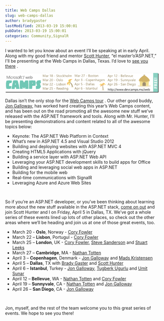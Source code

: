 ```yaml
---
title: Web Camps Dallas
slug: web-camps-dallas
author: bradygaster
lastModified: 2013-03-19 15:00:01
pubDate: 2013-03-19 15:00:01
categories: Community,SignalR
---
```


<p>I wanted to let you know about an event I&#x2019;ll be speaking at in early April. Along with my good friend and mentor
  <a href="https://twitter.com/coolcsh">Scott Hunter</a>, &#x201C;el master&#x2019;o&#x2019;ASP.NET,&#x201D; I&apos;ll be presenting at the Web Camps in Dallas, Texas. I&#x2019;d love to
  <a href="https://msevents.microsoft.com/cui/EventDetail.aspx?culture=en-US&amp;EventID=1032545560&amp;IO=06yEqLapadXeFGsLZgvN8A%3d%3d">see you there</a> . </p>
<p>
  <a href="/Media/Default/Windows-Live-Writer/Web-Camps-Dallas_6E5B/web-camps_2.png">
    <img alt="web-camps" src="media/web-camps_thumb.png">
  </a> 
</p>
<p>Dallas isn&#x2019;t the only stop for the
  <a href="http://www.devcamps.ms/web">Web Camps tour</a> . Our other good buddy,
  <a href="http://weblogs.asp.net/jgalloway/">Jon Galloway</a>, has worked hard creating this year&#x2019;s Web Camps content, and has been out on the road promoting all the awesome new stuff we&#x2019;ve released with the ASP.NET framework and tools. Along with Mr. Hunter, I&#x2019;ll be presenting demonstrations
  and content related to all of the awesome topics below:</p>
<ul>
  <li>Keynote: The ASP.NET Web Platform in Context
    </li><li>What&#x2019;s new in ASP.NET 4.5 and Visual Studio 2012
      </li><li>Building and deploying websites with ASP.NET MVC 4
        </li><li>Creating HTML5 Applications with jQuery
          </li><li>Building a service layer with ASP.NET Web API
            </li><li>Leveraging your ASP.NET development skills to build apps for Office
              </li><li>Building and leveraging social web apps in ASP.NET
                </li><li>Building for the mobile web
                  </li><li>Real-time communications with SignalR
                    </li><li>Leveraging Azure and Azure Web Sites</li>
</ul>
<p>&#xA0;</p>
<p>So if you&#x2019;re an ASP.NET developer, or you&#x2019;ve been thinking about learning more about the new stuff available in the ASP.NET stack,
  <a href="https://msevents.microsoft.com/cui/EventDetail.aspx?culture=en-US&amp;EventID=1032545560&amp;IO=06yEqLapadXeFGsLZgvN8A%3d%3d">come on out</a>  and join Scott Hunter and I on Friday, April 5 in Dallas, TX. We&#x2019;ve got a whole series of these events lined up lots of other places, so check out the other areas where we&#x2019;ll be heading and join us at one of those great events, too.
  </p>
<ul>
  <li>March 20 - <strong>Oslo</strong>, Norway -
    <a href="http://blog.syntaxc4.net/">Cory Fowler</a> 
    </li><li>March 22 &#x2013; <strong>Lisbon</strong>, Portugul -
      <a href="http://blog.syntaxc4.net/">Cory Fowler</a> 
      </li><li>March 25 &#x2013; <strong>London</strong>, UK -
        <a href="http://blog.syntaxc4.net/">Cory Fowler</a>,
        <a href="http://blog.stevensanderson.com/">Steve Sanderson</a>  and
        <a href="http://blogs.msdn.com/b/stuartleeks/">Stuart Leeks</a> 
        </li><li>March 27 &#x2013; <strong>Cambridge</strong>, MA -
          <a href="http://blog.ntotten.com/">Nathan Totten</a> 
          </li><li>April 3 &#x2013; <strong>Copenhagen</strong>, Denmark -
            <a href="http://weblogs.asp.net/jgalloway">Jon Galloway</a>  and
            <a href="http://madskristensen.net/">Mads Kristensen</a> 
            </li><li>April 5 &#x2013; <strong>Dallas</strong>, TX with
              <a href="http://www.bradygaster.com/">Brady Gaster</a>  and
              <a href="http://blogs.msdn.com/b/scothu/">Scott Hunter</a> 
              </li><li>April 6 &#x2013; <strong>Istanbul</strong>, Turkey -
                <a href="http://weblogs.asp.net/jgalloway">Jon Galloway</a>,
                <a href="http://www.tugberkugurlu.com/">Tugberk Ugurlu</a>  and
                <a href="http://blogs.msdn.com/b/umits/">Umit Sunar</a> 
                </li><li>April 12 &#x2013; <strong>Bellevue</strong>, WA -
                  <a href="http://blog.ntotten.com/">Nathan Totten</a>  and
                  <a href="http://blog.syntaxc4.net/">Cory Fowler</a> 
                  </li><li>April 19 &#x2013; <strong>Sunnyvale</strong>, CA -
                    <a href="http://blog.ntotten.com/">Nathan Totten</a>  and
                    <a href="http://weblogs.asp.net/jgalloway">Jon Galloway</a> 
                    </li><li>April 26 &#x2013; <strong>San Diego</strong>, CA -
                      <a href="http://weblogs.asp.net/jgalloway">Jon Galloway</a> 
                    </li>
</ul>
<p>&#xA0;</p>
<p>Jon, myself, and the rest of the team welcome you to this great series of events. We hope to see you there!</p>
